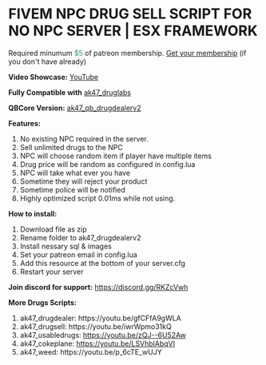 <h1>FIVEM NPC DRUG SELL SCRIPT FOR NO NPC SERVER | ESX FRAMEWORK</h1>
<p>Required minumum <span style="color: #339966;">$5</span> of patreon membership. <a href="https://patreon.com/menanak47" target="_blank">Get your membership</a> (if you don't have already)</p>
<p><strong>Video Showcase:</strong> <a href="https://youtu.be/OHNaZ1T91VE">YouTube</a></p>
<p><strong>Fully Compatible with</strong> <a href="https://youtu.be/uiQaDUQ7FBo" target="_blank">ak47_druglabs</a></p>
<p><strong>QBCore Version:</strong> <a href="https://github.com/MenanAk47/ak47_qb_drugdealerv2" target="_blank">ak47_qb_drugdealerv2</a></p>
<p><strong>Features:</strong></p>
<ol>
<li>No existing NPC required in the server.</li>
<li>Sell unlimited drugs to the NPC</li>
<li>NPC will choose random item if player have multiple items</li>
<li>Drug price will be random as configured in config.lua</li>
<li>NPC will take what ever you have</li>
<li>Sometime they will reject your product</li>
<li>Sometime police will be notified</li>
<li>Highly optimized script 0.01ms while not using.</li>
</ol>
<p><strong>How to install:</strong></p>
<ol>
<li>Download file as zip</li>
<li>Rename folder to ak47_drugdealerv2</li>
<li>Install nessary sql &amp; images</li>
<li>Set your patreon email in config.lua</li>
<li>Add this resource at the bottom of your server.cfg</li>
<li>Restart your server</li>
</ol>
<p><strong>Join discord for support:</strong> <a href="https://discord.gg/RKZcVwh">https://discord.gg/RKZcVwh</a></p>
<p><strong>More Drugs Scripts:</strong></p>
<ol>
<li>ak47_drugdealer: https://youtu.be/gfCFfA9gWLA</li>
<li>ak47_drugsell: https://youtu.be/iwrWpmo31kQ</li>
<li>ak47_usabledrugs: <a href="https://youtu.be/zQJ--6U52Aw">https://youtu.be/zQJ--6U52Aw </a></li>
<li>ak47_cokeplane: <a href="https://youtu.be/LSVhblAbqVI">https://youtu.be/LSVhblAbqVI </a></li>
<li>ak47_weed: https://youtu.be/p_6cTE_wUJY</li>
</ol>
